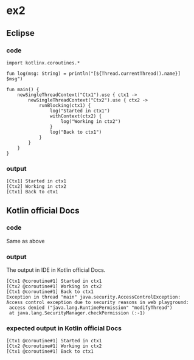 # ex2
## Eclipse
### code
    import kotlinx.coroutines.*

    fun log(msg: String) = println("[${Thread.currentThread().name}] $msg")
    
    fun main() {
        newSingleThreadContext("Ctx1").use { ctx1 ->
            newSingleThreadContext("Ctx2").use { ctx2 ->
                runBlocking(ctx1) {
                    log("Started in ctx1")
                    withContext(ctx2) {
                        log("Working in ctx2")
                    }
                    log("Back to ctx1")
                }
            }
        }    
    }
### output
    [Ctx1] Started in ctx1
    [Ctx2] Working in ctx2
    [Ctx1] Back to ctx1
## Kotlin official Docs
### code
Same as above
### output
The output in IDE in Kotlin official Docs.

    [Ctx1 @coroutine#1] Started in ctx1
    [Ctx2 @coroutine#1] Working in ctx2
    [Ctx1 @coroutine#1] Back to ctx1
    Exception in thread "main" java.security.AccessControlException: Access control exception due to security reasons in web playground: 
     access denied ("java.lang.RuntimePermission" "modifyThread")
     at java.lang.SecurityManager.checkPermission (:-1) 
### expected output in Kotlin official Docs
    [Ctx1 @coroutine#1] Started in ctx1
    [Ctx2 @coroutine#1] Working in ctx2
    [Ctx1 @coroutine#1] Back to ctx1
